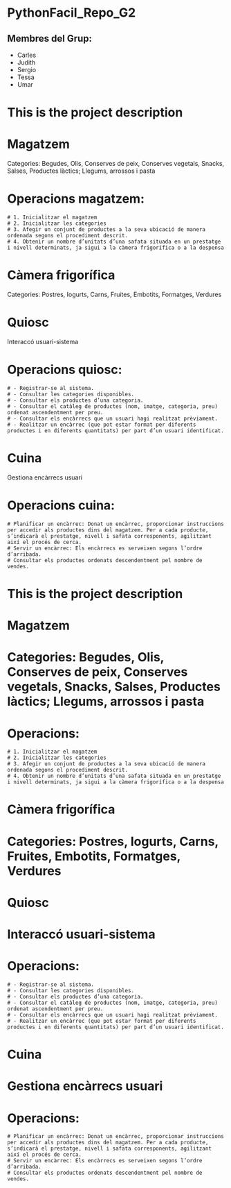 # PythonFacil_Repo_G2

## Membres del Grup:

- Carles
- Judith
- Sergio
- Tessa
- Umar

# This is the project description

# Magatzem

Categories: Begudes, Olis, Conserves de peix, Conserves vegetals, Snacks, Salses, Productes làctics; Llegums, arrossos i pasta

# Operacions magatzem:

    # 1. Inicialitzar el magatzem
    # 2. Inicialitzar les categories
    # 3. Afegir un conjunt de productes a la seva ubicació de manera ordenada segons el procediment descrit.
    # 4. Obtenir un nombre d’unitats d’una safata situada en un prestatge i nivell determinats, ja sigui a la càmera frigorífica o a la despensa

# Càmera frigorífica

Categories: Postres, Iogurts, Carns, Fruites, Embotits, Formatges, Verdures

# Quiosc

Interaccó usuari-sistema

# Operacions quiosc:

    # - Registrar-se al sistema.
    # - Consultar les categories disponibles.
    # - Consultar els productes d’una categoria.
    # - Consultar el catàleg de productes (nom, imatge, categoria, preu) ordenat ascendentment per preu.
    # - Consultar els encàrrecs que un usuari hagi realitzat prèviament.
    # - Realitzar un encàrrec (que pot estar format per diferents productes i en diferents quantitats) per part d’un usuari identificat.

# Cuina

Gestiona encàrrecs usuari

# Operacions cuina:

    # Planificar un encàrrec: Donat un encàrrec, proporcionar instruccions per accedir als productes dins del magatzem. Per a cada producte, s’indicarà el prestatge, nivell i safata corresponents, agilitzant així el procés de cerca.
    # Servir un encàrrec: Els encàrrecs es serveixen segons l’ordre d’arribada.
    # Consultar els productes ordenats descendentment pel nombre de vendes.


# This is the project description
# Magatzem
  # Categories: Begudes, Olis, Conserves de peix, Conserves vegetals, Snacks, Salses, Productes làctics; Llegums, arrossos i pasta
  # Operacions: 
    # 1. Inicialitzar el magatzem
    # 2. Inicialitzar les categories
    # 3. Afegir un conjunt de productes a la seva ubicació de manera ordenada segons el procediment descrit.
    # 4. Obtenir un nombre d’unitats d’una safata situada en un prestatge i nivell determinats, ja sigui a la càmera frigorífica o a la despensa
# Càmera frigorífica
  # Categories: Postres, Iogurts, Carns, Fruites, Embotits, Formatges, Verdures

# Quiosc
 # Interaccó usuari-sistema
 # Operacions:
    # - Registrar-se al sistema.
    # - Consultar les categories disponibles.
    # - Consultar els productes d’una categoria.
    # - Consultar el catàleg de productes (nom, imatge, categoria, preu) ordenat ascendentment per preu.
    # - Consultar els encàrrecs que un usuari hagi realitzat prèviament.
    # - Realitzar un encàrrec (que pot estar format per diferents productes i en diferents quantitats) per part d’un usuari identificat.

# Cuina
  # Gestiona encàrrecs usuari
  # Operacions:
    # Planificar un encàrrec: Donat un encàrrec, proporcionar instruccions per accedir als productes dins del magatzem. Per a cada producte, s’indicarà el prestatge, nivell i safata corresponents, agilitzant així el procés de cerca.
    # Servir un encàrrec: Els encàrrecs es serveixen segons l’ordre d’arribada.
    # Consultar els productes ordenats descendentment pel nombre de vendes.
